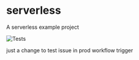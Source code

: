 # serverless
A serverless example project

![Tests](https://github.com/github/docs/actions/workflows/test.yml/badge.svg?event=push)

just a change to test issue in prod workflow trigger